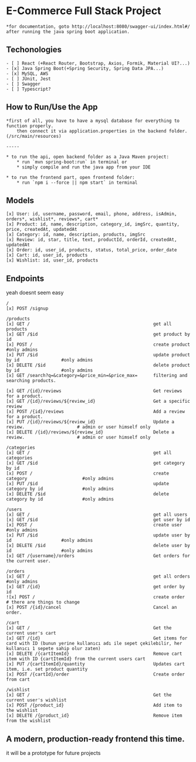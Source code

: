 # E-Commerce Full Stack Project 
    *for documentation, goto http://localhost:8080/swagger-ui/index.html#/ after running the java spring boot application.

## Techonologies
    - [ ] React (+React Router, Bootstrap, Axios, Formik, Material UI?...) 
    - [x] Java Spring Boot(+Spring Security, Spring Data JPA...)
    - [x] MySQL, AWS
    - [ ] JUnit, Jest
    - [ ] Swagger
    - [ ] Typescript?

## How to Run/Use the App
    *first of all, you have to have a mysql database for everything to function properly.
        then connect it via application.properties in the backend folder.(/src/main/resources)
    
    -----

    * to run the api, open backend folder as a Java Maven project:
        * run `mvn spring-boot:run` in terminal or
        * simply compile and run the java app from your IDE
    
    * to run the frontend part, open frontend folder:
        * run `npm i --force || npm start` in terminal

## Models
    [x] User: id, username, password, email, phone, address, isAdmin, orders*, wishlist*, reviews*, cart*
    [x] Product: id, name, description, category_id, imgSrc, quantity, price, createdAt, updatedAt
    [x] Category: id, name, description, products, imgSrc
    [x] Review: id, star, title, text, productId, orderId, createdAt, updatedAt
    [x] Order: id, user_id, products, status, total_price, order_date
    [x] Cart: id, user_id, products
    [x] Wishlist: id, user_id, products

## Endpoints
yeah doesnt seem easy

    /
    [x] POST /signup

    /products
    [x] GET /                                               get all products
    [x] GET /$id                                            get product by id
    [x] POST /                                              create product                      #only admins
    [x] PUT /$id                                            update product by id                #only admins
    [x] DELETE /$id                                         delete product by id                #only admins
    [x] GET /search?q=&category=&price_min=&price_max=      filtering and searching products.

    [x] GET /{id}/reviews                                   Get reviews for a product.
    [x] GET /{id}/reviews/${review_id}                      Get a specific review
    [x] POST /{id}/reviews                                  Add a review for a product.
    [x] PUT /{id}/reviews/${review_id}                      Update a review.                    # admin or user himself only
    [x] DELETE /{id}/reviews/${review_id}                   Delete a review.                    # admin or user himself only

    /categories
    [x] GET /                                               get all categories
    [x] GET /$id                                            get category by id
    [x] POST /                                              create category                     #only admins
    [x] PUT /$id                                            update category by id               #only admins
    [x] DELETE /$id                                         delete category by id               #only admins

    /users
    [x] GET /                                               get all users                       
    [x] GET /$id                                            get user by id                      
    [x] POST /                                              create user                         #only admins
    [x] PUT /$id                                            update user by id                   #only admins
    [x] DELETE /$id                                         delete user by id                   #only admins
    [x] GET /{username}/orders                              Get orders for the current user.

    /orders
    [x] GET /                                               get all orders                     #only admins
    [x] GET /{id}                                           get order by id
    ![x] POST /                                             create order                       # there are things to change
    [x] POST /{id}/cancel                                   Cancel an order.

    /cart
    [x] GET /                                               Get the current user's cart
    [x] GET /{id}                                           Get items for card with ID (bunun yerine kullanıcı adı ile sepet çekilebilir, her kullanıcı 1 sepete sahip olur zaten)
    [x] DELETE /{cartItemId}                                Remove cart item with ID {cartItemId} from the current users cart
    [x] PUT /{cartItemId}/quantity                          Updates cart item, i.e. set product quantity
    [x] POST /{cartId}/order                                Create order from cart

    /wishlist
    [x] GET /                                               Get the current user's wishlist
    [x] POST /{product_id}                                  Add item to the wishlist
    [x] DELETE /{product_id}                                Remove item from the wishlist


## A modern, production-ready frontend this time.
it will be a prototype for future projects